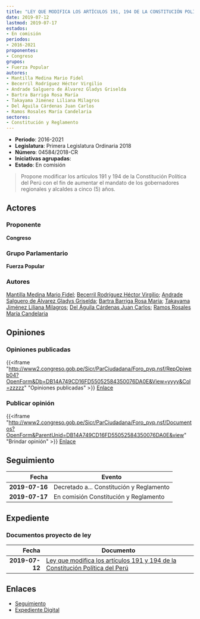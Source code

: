 ```yaml
---
title: "LEY QUE MODIFICA LOS ARTÍCULOS 191, 194 DE LA CONSTITUCIÓN POLÍTICA DEL,PERÚ"
date: 2019-07-12
lastmod: 2019-07-17
estados:
- En comisión
periodos:
- 2016-2021
proponentes:
- Congreso
grupos:
- Fuerza Popular
autores:
- Mantilla Medina Mario Fidel
- Becerril Rodríguez Héctor Virgilio
- Andrade Salguero de Álvarez Gladys Griselda
- Bartra Barriga Rosa María
- Takayama Jiménez Liliana Milagros
- Del Águila Cárdenas Juan Carlos
- Ramos Rosales María Candelaria
sectores:
- Constitución y Reglamento
---
```

- **Periodo**: 2016-2021
- **Legislatura**: Primera Legislatura Ordinaria 2018
- **Número**: 04584/2018-CR
- **Iniciativas agrupadas**: 
- **Estado**: En comisión

> Propone modificar los artículos 191 y 194 de la Constitución Política del Perú con el fin de aumentar el mandato de los gobernadores regionales y alcaldes a cinco (5) años.


## Actores

### Proponente

**Congreso**

### Grupo Parlamentario

**Fuerza Popular**

### Autores

[Mantilla Medina Mario Fidel](mailto:mailto:mmantilla@congreso.gob.pe); [Becerril Rodríguez Héctor Virgilio](mailto:mailto:hbecerril@congreso.gob.pe); [Andrade Salguero de Álvarez Gladys Griselda](mailto:mailto:gandrade@congreso.gob.pe); [Bartra Barriga Rosa María](mailto:mailto:rbartra@congreso.gob.pe); [Takayama Jiménez Liliana Milagros](mailto:mailto:ltakayama@congreso.gob.pe); [Del Águila Cárdenas Juan Carlos](mailto:mailto:jdelaguila@congreso.gob.pe); [Ramos Rosales María Candelaria](mailto:mailto:mramosr@congreso.gob.pe)

## Opiniones

### Opiniones publicadas

{{<iframe "http://www2.congreso.gob.pe/Sicr/ParCiudadana/Foro_pvp.nsf/RepOpiweb04?OpenForm&Db=DB14A749CD16FD55052584350076DA0E&View=yyyy&Col=zzzzz" "Opiniones publicadas" >}}
[Enlace](http://www2.congreso.gob.pe/Sicr/ParCiudadana/Foro_pvp.nsf/RepOpiweb04?OpenForm&Db=DB14A749CD16FD55052584350076DA0E&View=yyyy&Col=zzzzz)

### Publicar opinión

{{<iframe "http://www2.congreso.gob.pe/Sicr/ParCiudadana/Foro_pvp.nsf/Documentos?OpenForm&ParentUnid=DB14A749CD16FD55052584350076DA0E&view" "Brindar opinión" >}}
[Enlace](http://www2.congreso.gob.pe/Sicr/ParCiudadana/Foro_pvp.nsf/Documentos?OpenForm&ParentUnid=DB14A749CD16FD55052584350076DA0E&view)


## Seguimiento

| Fecha | Evento |
|------:|--------|
| **2019-07-16** | Decretado a... Constitución y Reglamento |
| **2019-07-17** | En comisión Constitución y Reglamento |

## Expediente

### Documentos proyecto de ley

| Fecha | Documento |
|------:|-----------|
| **2019-07-12** | [Ley que modifica los artículos 191 y 194 de la Constitución Política del Perú](http://www.leyes.congreso.gob.pe/Documentos/2016_2021/Proyectos_de_Ley_y_de_Resoluciones_Legislativas/PL0458420190712.pdf) |

## Enlaces

- [Seguimiento](http://www2.congreso.gob.pe/Sicr/TraDocEstProc/CLProLey2016.nsf/f7fff46988ca05b1052578e100829cc7/59a31b90d7c48ac40525843800540484?OpenDocument)
- [Expediente Digital](http://www2.congreso.gob.pe/Sicr/TraDocEstProc/CLProLey2016.nsf/f7fff46988ca05b1052578e100829cc7/59a31b90d7c48ac40525843800540484?OpenDocument&Click=05257FB7005EB655.eb71d0cf91d8294e05256cdf006b5706/$Body/0.1C6C)

